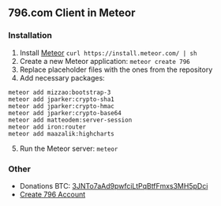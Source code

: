 ## 796.com Client in Meteor

### Installation

1. Install [Meteor](https://www.meteor.com) `curl https://install.meteor.com/ | sh`
2. Create a new Meteor application: `meteor create 796`
3. Replace placeholder files with the ones from the repository
4. Add necessary packages:

```
meteor add mizzao:bootstrap-3
meteor add jparker:crypto-sha1
meteor add jparker:crypto-hmac
meteor add jparker:crypto-base64
meteor add matteodem:server-session
meteor add iron:router
meteor add maazalik:highcharts
```

5. Run the Meteor server: `meteor`

### Other

* Donations BTC: [3JNTo7aAd9pwfciLtPqBtfFmxs3MH5pDci](http://btc.blockr.io/address/info/3JNTo7aAd9pwfciLtPqBtfFmxs3MH5pDci)
* [Create 796 Account](https://796.com/invite/do/134907)